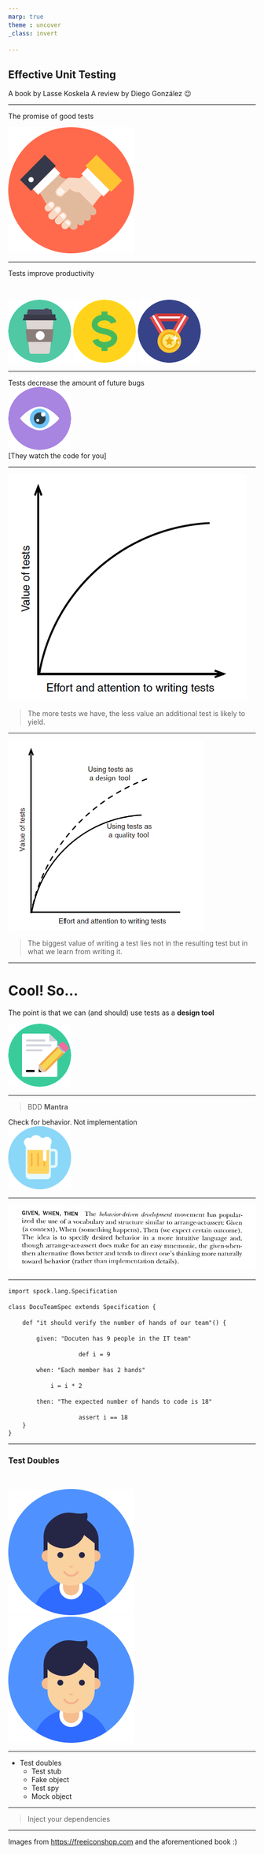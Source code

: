 ```yaml
---
marp: true
theme : uncover
_class: invert

---
```



## Effective Unit Testing
A book by Lasse Koskela
A review by Diego González 😉


---


The promise of good tests 
<br>

![](testing-notes-images/handshake-flat.png)


---
<!-- 
_class : invert
-->

Tests improve productivity

<br>

![](testing-notes-images/coffee-takeaway-flat-128x128.png) ![](testing-notes-images/dollar-flat-128x128.png) ![](testing-notes-images/medal-flat-128x128.png)

---

<!-- 
_class : invert
-->

Tests decrease the amount of future bugs
<br>
![](testing-notes-images/eye-flat-128x128.png)
<br>
[They watch the code for you]

---
<!-- 
_backgroundColor: white
-->

![](testing-notes-images/effortTests.png)
> The more tests we have,
the less value an additional test is likely
to yield.

---

<!-- 
_backgroundColor: white
-->


![](testing-notes-images/twoPlateaus.png)


> The biggest value of writing a test lies not in the resulting  test but in what we learn from writing it.
---

<!-- 
_class : invert
-->
# Cool! So...

 The point is that we can (and should) use tests as a **design tool**
 <br>

![](testing-notes-images/document-edit-flat-128x128.png)

---



> BDD **Mantra**

Check for behavior. Not implementation 
<br>
![](testing-notes-images/beer-flat-128x128.png)

---

> 
![](testing-notes-images/testing5.png)

---



```
import spock.lang.Specification

class DocuTeamSpec extends Specification {

    def "it should verify the number of hands of our team"() {
        
		given: "Docuten has 9 people in the IT team"
		    
                    def i = 9

		when: "Each member has 2 hands"

		    i = i * 2

		then: "The expected number of hands to code is 18"
    
                    assert i == 18
	}
}
```
---


<!-- 
_class : invert
-->

 ### Test Doubles

<br>

![](testing-notes-images/person-flat.png)  ![](testing-notes-images/person-flat.png)

---

* Test doubles
	* Test stub
	* Fake object
	* Test spy
	* Mock object


---

<!-- 
_class : invert
-->


> Inject your dependencies



---

Images from https://freeiconshop.com and the aforementioned book :)